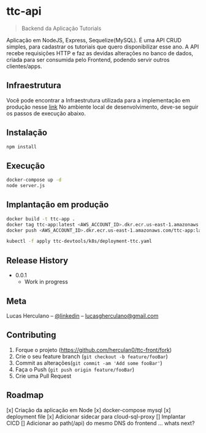 # ttc-api
> Backend da Aplicação Tutorials

Aplicação em NodeJS, Express, Sequelize(MySQL). É uma API CRUD simples, para cadastrar os tutoriais que quero disponibilizar esse ano. A API recebe requisições HTTP e faz as devidas alterações no banco de dados, criada para ser consumida pelo Frontend, podendo servir outros clientes/apps.

## Infraestrutura

Você pode encontrar a Infraestrutura utilizada para a implementação em produção nesse [link]()
No ambiente local de desenvolvimento, deve-se seguir os passos de execução abaixo.

## Instalação

```sh
npm install
```

## Execução

```sh
docker-compose up -d
node server.js
```

## Implantação em produção

```sh
docker build -t ttc-app .
docker tag ttc-app:latest <AWS_ACCOUNT_ID>.dkr.ecr.us-east-1.amazonaws.com/ttc-app:latest
docker push <AWS_ACCOUNT_ID>.dkr.ecr.us-east-1.amazonaws.com/ttc-app:latest

kubectl -f apply ttc-devtools/k8s/deployment-ttc.yaml

```


## Release History

* 0.0.1
    * Work in progress

## Meta

Lucas Herculano – [@linkedin](https://linkedin.com/in/lucasgherculano) – lucasgherculano@gmail.com

## Contributing

1. Forque o projeto (<https://github.com/herculan0/ttc-front/fork>)
2. Crie o seu feature branch (`git checkout -b feature/fooBar`)
3. Commit as alterações(`git commit -am 'Add some fooBar'`)
4. Faça o Push (`git push origin feature/fooBar`)
5. Crie uma Pull Request

## Roadmap

[x] Criação da aplicação em Node
[x] docker-compose mysql
[x] deployment file
[x] Adicionar sidecar para cloud-sql-proxy
[] Implantar CICD
[] Adicionar ao path(/api) do mesmo DNS do frontend
... whats next?
